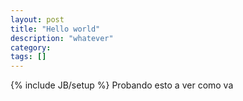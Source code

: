 ```yaml
---
layout: post
title: "Hello world"
description: "whatever"
category: 
tags: []
---
```

{% include JB/setup %}
Probando esto a ver como va